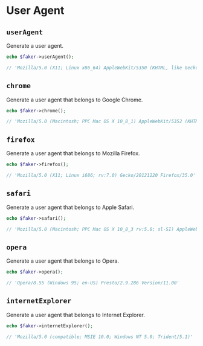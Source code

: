 # User Agent

## `userAgent`

Generate a user agent.

```php
echo $faker->userAgent();

// 'Mozilla/5.0 (X11; Linux x86_64) AppleWebKit/5350 (KHTML, like Gecko) Chrome/37.0.806.0 Mobile Safari/5350'
```

## `chrome`

Generate a user agent that belongs to Google Chrome.

```php
echo $faker->chrome();

// 'Mozilla/5.0 (Macintosh; PPC Mac OS X 10_8_1) AppleWebKit/5352 (KHTML, like Gecko) Chrome/40.0.848.0 Mobile Safari/5352'
```

## `firefox`

Generate a user agent that belongs to Mozilla Firefox.

```php
echo $faker->firefox();

// 'Mozilla/5.0 (X11; Linux i686; rv:7.0) Gecko/20121220 Firefox/35.0'
```

## `safari`

Generate a user agent that belongs to Apple Safari.

```php
echo $faker->safari();

// 'Mozilla/5.0 (Macintosh; PPC Mac OS X 10_8_3 rv:5.0; sl-SI) AppleWebKit/532.33.2 (KHTML, like Gecko) Version/5.0 Safari/532.33.2'
```

## `opera`

Generate a user agent that belongs to Opera.

```php
echo $faker->opera();

// 'Opera/8.55 (Windows 95; en-US) Presto/2.9.286 Version/11.00'
```

## `internetExplorer`

Generate a user agent that belongs to Internet Explorer.

```php
echo $faker->internetExplorer();

// 'Mozilla/5.0 (compatible; MSIE 10.0; Windows NT 5.0; Trident/5.1)'
```
